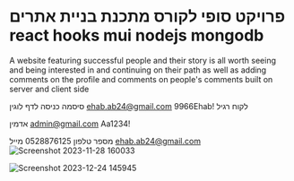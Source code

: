 # פרויקט סופי לקורס מתכנת בניית אתרים react hooks mui nodejs mongodb   


A website featuring successful people and their story is all worth seeing and being interested in and continuing on their path as well as adding comments on the profile and comments on people's comments built on server and client side

סיסמה כניסה לדף לוגין ehab.ab24@gmail.com    9966Ehab!  לקוח רגיל 

אדמין admin@gmail.com Aa1234!      

מספר טלפון 0528876125 מייל ehab.ab24@gmail.com
![Screenshot 2023-11-28 160033](https://github.com/ehababuresh/full-stack-finish/assets/110368166/a3744dcd-e4a9-40e6-bbec-b93245ae1af0)



![Screenshot 2023-12-24 145945](https://github.com/ehababuresh/full-stack-finish/assets/110368166/0341e188-4913-4c1c-9635-b4504f60deae)
